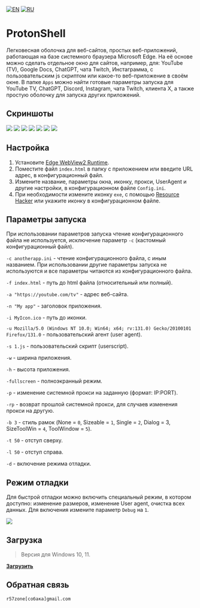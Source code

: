 [![EN](https://user-images.githubusercontent.com/9499881/33184537-7be87e86-d096-11e7-89bb-f3286f752bc6.png)](https://github.com/r57zone/ProtonShell/blob/master/README.md) 
[![RU](https://user-images.githubusercontent.com/9499881/27683795-5b0fbac6-5cd8-11e7-929c-057833e01fb1.png)](https://github.com/r57zone/ProtonShell/blob/master/README.RU.md) 
# ProtonShell
Легковесная оболочка для веб-сайтов, простых веб-приложений, работающая на базе системного браузера Microsoft Edge. На её основе можно сделать отдельное окно для сайтов, например, для: YouTube (TV), Google Docs, ChatGPT, чата Twitch, Инстаграмма, с пользовательским js скриптом или какое-то веб-приложение в своём окне. В папке `Apps` можно найти готовые параметры запуска для YouTube TV, ChatGPT, Discord, Instagram, чата Twitch, клиента X, а также простую оболочку для запуска других приложений. 

## Скриншоты
![](https://github.com/user-attachments/assets/902b2e58-664d-460f-abfd-37de3c8c920b)
[![](https://github.com/user-attachments/assets/3fb00a8e-e835-45fe-9fa6-46657f4c1e0b)](https://github.com/user-attachments/assets/08b09024-ff66-4e07-837c-5b4d918862d7)
[![](https://github.com/user-attachments/assets/c5f0d903-e7d4-42f3-91ad-38f7b6f08d4b)](https://github.com/user-attachments/assets/22419527-2937-4bdc-a7b8-95097cf25de7)
[![](https://github-production-user-asset-6210df.s3.amazonaws.com/9499881/258204596-0de84193-e560-4165-b104-69c5a0b63d34.jpg)](https://github.com/r57zone/ProtonShell/assets/9499881/6a2701eb-869e-480a-8548-628daec17fe7)
[![](https://github-production-user-asset-6210df.s3.amazonaws.com/9499881/258204442-90eb9ab6-d54b-4131-a8e8-12735213935f.jpg)](https://github.com/r57zone/ProtonShell/assets/9499881/e1ff8392-ba8b-4373-a20b-0d1a29773c10)
[![](https://github.com/user-attachments/assets/773978d5-e43c-4733-b05c-58fcad6c6a40)](https://github.com/user-attachments/assets/a4e77acb-1bfd-4fff-8e31-7415cd8b853a)
[![](https://github.com/user-attachments/assets/1c1a5637-6383-428a-8331-84656150f294)](https://github.com/user-attachments/assets/325c1c6d-8125-4f0a-beab-696e5fe7f19f)

## Настройка
1. Установите [Edge WebView2 Runtime](https://developer.microsoft.com/en-us/microsoft-edge/webview2/).
2. Поместите файл `index.html` в папку с приложением или введите URL адрес, в конфигурационный файл.
3. Измените название, параметры окна, иконку, прокси, UserAgent и другие настройки, в конфигурационном файле `Config.ini`.
4. При необходимости измените иконку `exe`, с помощью [Resource Hacker](http://www.angusj.com/resourcehacker/) или укажите иконку в конфигурационном файле.

## Параметры запуска
При использовании параметров запуска чтение конфигурационного файла не используется, исключение параметр `-c` (кастомный конфигурационный файл).

`-c anotherapp.ini` - чтение конфигурационного файла, с иным названием. При использовании другие параметры запуска не используются и все параметры читаются из конфигурационного файла.

`-f index.html` - путь до html файла (относительный или полный).

`-a "https://youtube.com/tv"` - адрес веб-сайта.

`-n "My app"` - заголовок приложения.

`-i MyIcon.ico` - путь до иконки.

`-u Mozilla/5.0 (Windows NT 10.0; Win64; x64; rv:131.0) Gecko/20100101 Firefox/131.0` - пользовательский агент (user agent).

`-s 1.js` - пользовательский скрипт (userscript).

`-w` - ширина приложения.

`-h` - высота приложения.

`-fullscreen` - полноэкранный режим.

`-p` - изменение системной прокси на заданную (формат: IP:PORT).

`-rp` - возврат прошлой системной прокси, для случаев изменения прокси на другую.

`-b 3` - стиль рамок (None = `0`, Sizeable = `1`, Single = `2`, Dialog = 3, SizeToolWin = `4`, ToolWindow = `5`).

`-t 50` - отступ сверху.

`-l 50` - отступ справа.

`-d` - включение режима отладки.

## Режим отладки
Для быстрой отладки можно включить специальный режим, в котором доступно: изменение размеров, изменение User agent, очистка всех данных. Для включения измените параметр `Debug` на `1`.

[![](https://github.com/user-attachments/assets/cae19d08-4951-44bf-8278-2edcf076eb75)](https://github.com/user-attachments/assets/5d2eafc3-2825-48c3-bc82-718ca471549d)

## Загрузка
>Версия для Windows 10, 11.<br>

**[Загрузить](https://github.com/r57zone/ProtonShell/releases)**

## Обратная связь
`r57zone[собака]gmail.com`